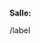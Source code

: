 **Salle:** <!-- indiquer la salle où se trouve votre équipe -->

<!-- question -->

/label <!-- ~"coaches::xx" (xx ∈ {AJ,FR,GS,HT}) -->
